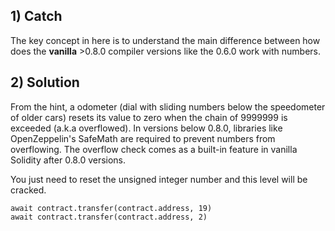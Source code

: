 ## 1) Catch
The key concept in here is to understand the main difference between how does the **vanilla** >0.8.0 compiler versions like the 0.6.0 work with numbers.


## 2) Solution
From the hint, a odometer (dial with sliding numbers below the speedometer of older cars) resets its value to zero when the chain of 9999999 is exceeded (a.k.a overflowed). In versions below 0.8.0, libraries like OpenZeppelin's SafeMath are required to prevent numbers from overflowing. The overflow check comes as a built-in feature in vanilla Solidity after 0.8.0 versions.

You just need to reset the unsigned integer number and this level will be cracked.

    await contract.transfer(contract.address, 19)
    await contract.transfer(contract.address, 2)
